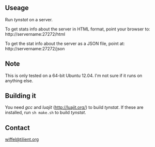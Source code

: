 Useage
------

Run *tynstat* on a server.

To get stats info about the server in HTML format, point your browser 
to: http://servername:27272/html

To get the stat info about the server as a JSON file, point 
at: http://servername:27272/json

Note
----

This is only tested on a 64-bit Ubuntu 12.04.
I'm not sure if it runs on anything else.


Building it
-----------

You need *gcc* and  *luajit* (http://luajit.org/) to build *tynstat*.
If these are installed, run `sh make.sh` to build *tynstat*.


Contact
-------

wiffel@tilient.org

